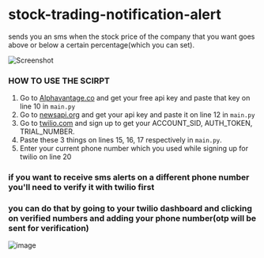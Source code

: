 # stock-trading-notification-alert

sends you an sms when the stock price of the company that you want goes above or below a certain percentage(which you can set).

![Screenshot](https://user-images.githubusercontent.com/84438200/149448624-91ffba18-c4f2-4752-bb69-7a6ac8c04bee.jpg)

### HOW TO USE THE SCIRPT

1. Go to [Alphavantage.co](https://www.alphavantage.co/) and get your free api key and paste that key on line 10 in `main.py`
2. Go to [newsapi.org](https://newsapi.org/) and get your api key and paste it on line 12 in `main.py`
3. Go to [twilio.com](https://www.twilio.com/) and sign up to get your ACCOUNT_SID, AUTH_TOKEN, TRIAL_NUMBER.
4. Paste these 3 things on lines 15, 16, 17 respectively in `main.py`.
5. Enter your current phone number which you used while signing up for twilio on line 20 

### if you want to receive sms alerts on a different phone number you'll need to verify it with twilio first 
### you can do that by going to your twilio dashboard and clicking on verified numbers and adding your phone number(otp will be sent for verification)

![image](https://user-images.githubusercontent.com/84438200/149449903-6a7fb89a-a12c-4d4b-87bd-cc63ba6ad080.png)
